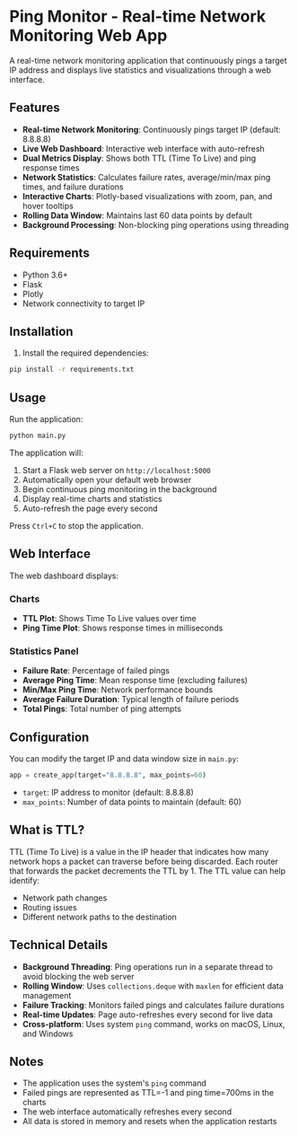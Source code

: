 # Ping Monitor - Real-time Network Monitoring Web App

A real-time network monitoring application that continuously pings a target IP address and displays live statistics and visualizations through a web interface.

## Features

- **Real-time Network Monitoring**: Continuously pings target IP (default: 8.8.8.8)
- **Live Web Dashboard**: Interactive web interface with auto-refresh
- **Dual Metrics Display**: Shows both TTL (Time To Live) and ping response times
- **Network Statistics**: Calculates failure rates, average/min/max ping times, and failure durations
- **Interactive Charts**: Plotly-based visualizations with zoom, pan, and hover tooltips
- **Rolling Data Window**: Maintains last 60 data points by default
- **Background Processing**: Non-blocking ping operations using threading

## Requirements

- Python 3.6+
- Flask
- Plotly
- Network connectivity to target IP

## Installation

1. Install the required dependencies:
```bash
pip install -r requirements.txt
```

## Usage

Run the application:
```bash
python main.py
```

The application will:
1. Start a Flask web server on `http://localhost:5000`
2. Automatically open your default web browser
3. Begin continuous ping monitoring in the background
4. Display real-time charts and statistics
5. Auto-refresh the page every second

Press `Ctrl+C` to stop the application.

## Web Interface

The web dashboard displays:

### Charts
- **TTL Plot**: Shows Time To Live values over time
- **Ping Time Plot**: Shows response times in milliseconds

### Statistics Panel
- **Failure Rate**: Percentage of failed pings
- **Average Ping Time**: Mean response time (excluding failures)
- **Min/Max Ping Time**: Network performance bounds
- **Average Failure Duration**: Typical length of failure periods
- **Total Pings**: Total number of ping attempts

## Configuration

You can modify the target IP and data window size in `main.py`:

```python
app = create_app(target="8.8.8.8", max_points=60)
```

- `target`: IP address to monitor (default: 8.8.8.8)
- `max_points`: Number of data points to maintain (default: 60)

## What is TTL?

TTL (Time To Live) is a value in the IP header that indicates how many network hops a packet can traverse before being discarded. Each router that forwards the packet decrements the TTL by 1. The TTL value can help identify:

- Network path changes
- Routing issues
- Different network paths to the destination

## Technical Details

- **Background Threading**: Ping operations run in a separate thread to avoid blocking the web server
- **Rolling Window**: Uses `collections.deque` with `maxlen` for efficient data management
- **Failure Tracking**: Monitors failed pings and calculates failure durations
- **Real-time Updates**: Page auto-refreshes every second for live data
- **Cross-platform**: Uses system `ping` command, works on macOS, Linux, and Windows

## Notes

- The application uses the system's `ping` command
- Failed pings are represented as TTL=-1 and ping time=700ms in the charts
- The web interface automatically refreshes every second
- All data is stored in memory and resets when the application restarts 